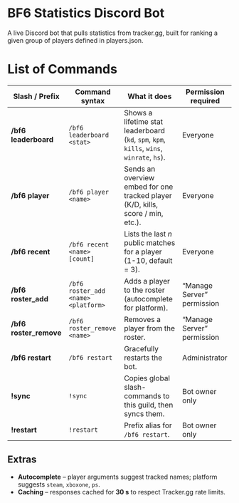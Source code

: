# BF6 Statistics Discord Bot

A live Discord bot that pulls statistics from tracker.gg, built for ranking a given group of players defined in players.json.

# List of Commands

| Slash / Prefix | Command syntax                                    | What it does                                                          | Permission required                |
|----------------|---------------------------------------------------|-----------------------------------------------------------------------|------------------------------------|
| **/bf6 leaderboard** | `/bf6 leaderboard <stat>`                       | Shows a lifetime stat leaderboard (`kd`, `spm`, `kpm`, `kills`, `wins`, `winrate`, `hs`). | Everyone                           |
| **/bf6 player** | `/bf6 player <name>`                               | Sends an overview embed for one tracked player (K/D, kills, score / min, etc.). | Everyone                           |
| **/bf6 recent** | `/bf6 recent <name> [count]`                       | Lists the last *n* public matches for a player (1-10, default = 3).   | Everyone                           |
| **/bf6 roster_add** | `/bf6 roster_add <name> <platform>`               | Adds a player to the roster (autocomplete for platform).              | “Manage Server” permission         |
| **/bf6 roster_remove** | `/bf6 roster_remove <name>`                       | Removes a player from the roster.                                     | “Manage Server” permission         |
| **/bf6 restart** | `/bf6 restart`                                    | Gracefully restarts the bot.                                          | Administrator                      |
| **!sync**      | `!sync`                                            | Copies global slash-commands to this guild, then syncs them.          | Bot owner only                     |
| **!restart**   | `!restart`                                         | Prefix alias for `/bf6 restart`.                                      | Bot owner only                     |

## Extras
* **Autocomplete** – player arguments suggest tracked names; platform suggests `steam`, `xboxone`, `ps`.
* **Caching** – responses cached for **30 s** to respect Tracker.gg rate limits.